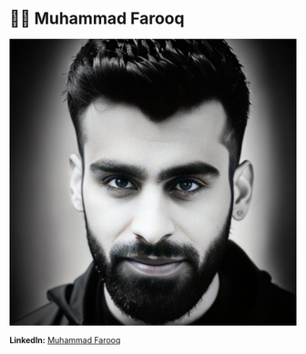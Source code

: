 # 👨‍🏫 Muhammad Farooq

![Farooq's Photo](images/farooq-image.jpeg)

**LinkedIn:** [Muhammad Farooq](https://www.linkedin.com/in/muhammad-farooq-489a16299/)